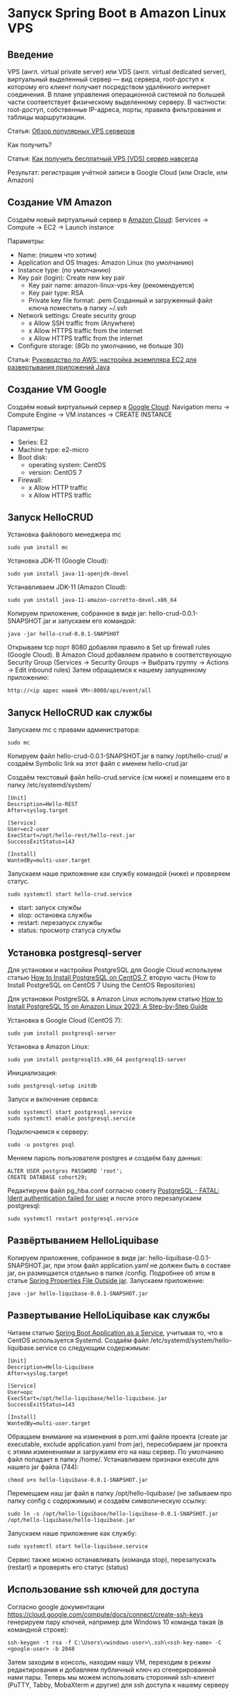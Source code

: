 Запуск Spring Boot в Amazon Linux VPS
=====================================

## Введение

VPS (англ. virtual private server) или VDS (англ. virtual dedicated server), виртуальный выделенный сервер — вид сервера, root-доступ к которому его клиент получает посредством удалённого интернет соединения. В плане управления операционной системой по большей части соответствует физическому выделенному серверу. В частности: root-доступ, собственные IP-адреса, порты, правила фильтрования и таблицы маршрутизации.

Статья: [Обзор популярных VPS серверов](https://habr.com/ru/articles/686238/)

Как получить?

Статья: [Как получить бесплатный VPS (VDS) сервер навсегда](https://seopulses.ru/kak-poluchit-besplatniy-vps-vds-server-navsegda/)

Результат: регистрация учётной записи в Google Cloud (или Oracle, или Amazon)

## Создание VM Amazon

Создаём новый виртуальный сервер в [Amazon Cloud](https://aws.amazon.com):
Services -> Compute -> EC2 -> Launch instance

Параметры:
- Name: (пишем что хотим)
- Application and OS Images: Amazon Linux (по умолчанию)
- Instance type: (по умолчанию)
- Key pair (login): Create new key pair
  - Key pair name: amazon-linux-vps-key (рекомендуется)
  - Key pair type: RSA
  - Private key file format: .pem
  Созданный и загруженный файл ключа поместить в папку ~/.ssh
- Network settings: Create security group
  - x Allow SSH traffic from (Anywhere)
  - x Allow HTTPS traffic from the internet
  - x Allow HTTPS traffic from the internet
- Configure storage: (8Gb по умолчанию, не больше 30)

Статья: [Руководство по AWS: настройка экземпляра EC2 для развертывания приложений Java](https://medium.com/nuances-of-programming/%D1%80%D1%83%D0%BA%D0%BE%D0%B2%D0%BE%D0%B4%D1%81%D1%82%D0%B2%D0%BE-%D0%BF%D0%BE-aws-%D0%BD%D0%B0%D1%81%D1%82%D1%80%D0%BE%D0%B9%D0%BA%D0%B0-%D1%8D%D0%BA%D0%B7%D0%B5%D0%BC%D0%BF%D0%BB%D1%8F%D1%80%D0%B0-ec2-%D0%B4%D0%BB%D1%8F-%D1%80%D0%B0%D0%B7%D0%B2%D0%B5%D1%80%D1%82%D1%8B%D0%B2%D0%B0%D0%BD%D0%B8%D1%8F-%D0%BF%D1%80%D0%B8%D0%BB%D0%BE%D0%B6%D0%B5%D0%BD%D0%B8%D0%B9-java-3a0b3f91a93e)

## Создание VM Google

Создаём новый виртуальный сервер в [Google Cloud](https://cloud.google.com):
Navigation menu -> Compute Engine -> VM instances  -> CREATE INSTANCE

Параметры:
- Series: E2
- Machine type: e2-micro
- Boot disk:
  - operating system: CentOS
  - version: CentOS 7
- Firewall:
  - x Allow HTTP traffic
  - x Allow HTTPS traffic

## Запуск HelloCRUD

Установка файлового менеджера mc

```
sudo yum install mc
```

Установка JDK-11 (Google Cloud):

```
sudo yum install java-11-openjdk-devel
```

Устанавливаем JDK-11 (Amazon Cloud):

```
sudo yum install java-11-amazon-corretto-devel.x86_64
```

Копируем приложение, собранное в виде jar: hello-crud-0.0.1-SNAPSHOT.jar и запускаем его командой:

```
java -jar hello-crud-0.0.1-SNAPSHOT
```

Открываем tcp порт 8080 добавляя правило в Set up firewall rules (Google Cloud). В Amazon Cloud добавляем правило в соответствующую Security Group (Services -> Security Groups -> Выбрать группу -> Actions -> Edit inbound rules) Затем обращаемся к нашему запущенному приложению:

```
http://<ip адрес нашей VM>:8080/api/event/all
```

## Запуск HelloCRUD как службы

Запускаем mc c правами администратора:

```
sudo mc
```

Копируем файл hello-crud-0.0.1-SNAPSHOT.jar в папку /opt/hello-crud/ и создаём Symbolic link на этот файл с именем hello-crud.jar

Создаём текстовый файл hello-crud.service (см ниже) и помещаем его в папку /etc/systemd/system/

```
[Unit]
Description=Hello-REST
After=syslog.target

[Service]
User=ec2-user
ExecStart=/opt/hello-rest/hello-rest.jar
SuccessExitStatus=143

[Install]
WantedBy=multi-user.target
```

Запускаем наше приложение как службу командой (ниже) и проверяем статус.

```
sudo systemctl start hello-crud.service
```

- start: запуск службы
- stop: остановка службы
- restart: перезапуск службы
- status: просмотр статуса службы

## Установка postgresql-server

Для установки и настройки PostgreSQL для Google Cloud используем статью [How to Install PostgreSQL on CentOS 7](https://www.hostinger.com/tutorials/how-to-install-postgresql-on-centos-7/), вторую часть (How to Install PostgreSQL on CentOS 7 Using the CentOS Repositories)

Для установки PostgreSQL в Amazon Linux используем статью [How to Install PostgreSQL 15 on Amazon Linux 2023: A Step-by-Step Guide](https://hbayraktar.medium.com/how-to-install-postgresql-15-on-amazon-linux-2023-a-step-by-step-guide-57eebb7ad9fc)

Установка в Google Cloud (CentOS 7):

```
sudo yum install postgresql-server
```

Установка в Amazon Linux:

```
sudo yum install postgresql15.x86_64 postgresql15-server
```

Инициализация:

```
sudo postgresql-setup initdb
```

Запуск и включение сервиса:

```
sudo systemctl start postgresql.service
sudo systemctl enable postgresql.service
```

Подключаемся к серверу:

```
sudo -u postgres psql
```

Меняем пароль пользователя postgres и создаём базу данных:

```
ALTER USER postgres PASSWORD 'root';
CREATE DATABASE cohort29;
```

Редактируем файл pg_hba.conf согласно совету [PostgreSQL - FATAL: Ident authentication failed for user](https://stackoverflow.com/questions/50085286/postgresql-fatal-ident-authentication-failed-for-user) и после этого перезапускаем postgresql:

```
sudo systemctl restart postgresql.service
```

## Развёртыванием HelloLiquibase

Копируем приложение, собранное в виде jar: hello-liquibase-0.0.1-SNAPSHOT.jar, при этом файл application.yaml не должен быть в составе jar, он размещается отдельно в папке /config. Подробнее об этом в статье [Spring Properties File Outside jar](https://www.baeldung.com/spring-properties-file-outside-jar). Запускаем приложение:

```
java -jar hello-liquibase-0.0.1-SNAPSHOT.jar
```

## Развертывание HelloLiquibase как службы

Читаем статью [Spring Boot Application as a Service](https://www.baeldung.com/spring-boot-app-as-a-service), учитывая то, что в CentOS используется Systemd. Создаём файл /etc/systemd/system/hello-liquibase.service со следующим содержимым:

```
[Unit]
Description=Hello-Liquibase
After=syslog.target

[Service]
User=opc
ExecStart=/opt/hello-liquibase/hello-liquibase.jar
SuccessExitStatus=143

[Install]
WantedBy=multi-user.target
```

Обращаем внимание на изменения в pom.xml файле проекта (create jar executable, exclude application.yaml from jar), пересобираем jar проекта с этими изменениями и загружаем его на наш сервер. По умолчанию файл попадает в папку /home/<linux-user-name>. Устанавливаем признаки execute для нашего jar файла (744):

```
chmod u+x hello-liquibase-0.0.1-SNAPSHOT.jar
```

Перемещаем наш jar файл в папку /opt/hello-liquibase/ (не забываем про папку config с содержимым) и создаём символическую ссылку:

```
sudo ln -s /opt/hello-liquibase/hello-liquibase-0.0.1-SNAPSHOT.jar /opt/hello-liquibase/hello-liquibase.jar
```

Запускаем наше приложение как службу:

```
sudo systemctl start hello-liquibase.service
```

Сервис также можно останавливать (команда stop), перезапускать (restart) и проверять его статус (status)

## Использование ssh ключей для доступа

Согласно google документации https://cloud.google.com/compute/docs/connect/create-ssh-keys генерируем пару ключей, например для Windows 10 команда такая (в командной строке):

```
ssh-keygen -t rsa -f C:\Users\<windows-user>\.ssh\<ssh-key-name> -C <google-user> -b 2048
```

Затем заходим в консоль, находим нашу VM, переходим в режим редактирования и добавляем публичный ключ из сгенерированной нами пары. Теперь мы можем использовать сторонний ssh-клиент (PuTTY, Tabby, MobaXterm и другие) для ssh доступа к нашему серверу